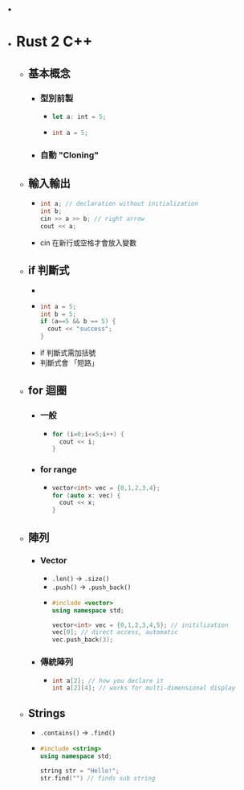 -
- # Rust 2 C++
	- ## 基本概念
		- ### 型別前製
			- ```rust
			  let a: int = 5;
			  ```
			- ```cpp
			  int a = 5;
			  ```
		- ### 自動 "Cloning"
	- ## 輸入輸出
		- ```cpp
		  int a; // declaration without initialization
		  int b;
		  cin >> a >> b; // right arrow
		  cout << a;
		  ```
		- cin 在新行或空格才會放入變數
	- ## if 判斷式
		-
		- ```cpp
		  int a = 5;
		  int b = 5;
		  if (a==5 && b == 5) {
		    cout << "success";
		  }
		  ```
		- if 判斷式需加括號
		- 判斷式會 「短路」
	- ## for 迴圈
		- ### 一般
			- ```cpp
			  for (i=0;i<=5;i++) {
			    cout << i;
			  }
			  ```
		- ### for range
			- ```cpp
			  vector<int> vec = {0,1,2,3,4};
			  for (auto x: vec) {
			  	cout << x;
			  }
			  ```
	- ## 陣列
		- ### Vector
			- `.len()` -> `.size()`
			- `.push()` -> `.push_back()`
			- ```cpp
			  #include <vector>
			  using namespace std;
			  
			  vector<int> vec = {0,1,2,3,4,5}; // initilization
			  vec[0]; // direct access, automatic
			  vec.push_back(3);
			  ```
		- ### 傳統陣列
			- ```cpp
			  int a[2]; // how you declare it
			  int a[2][4]; // works for multi-dimensional display
			  ```
	- ## Strings
		- `.contains()` -> `.find()`
		- ```cpp
		  #include <string>
		  using namespace std;
		  
		  string str = "Hello!";
		  str.find("") // finds sub string
		  ```